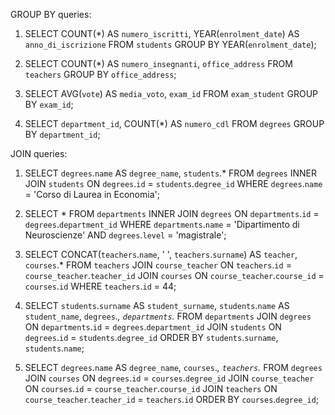 GROUP BY queries:

1.
    SELECT COUNT(*) AS `numero_iscritti`, YEAR(`enrolment_date`) AS `anno_di_iscrizione`
    FROM `students`
    GROUP BY YEAR(`enrolment_date`);

2.
    SELECT COUNT(*) AS `numero_insegnanti`, `office_address`
    FROM `teachers`
    GROUP BY `office_address`;

3.
    SELECT AVG(`vote`) AS `media_voto`, `exam_id`
    FROM `exam_student`
    GROUP BY `exam_id`;

4.
    SELECT `department_id`, COUNT(*) AS `numero_cdl`
    FROM `degrees`
    GROUP BY `department_id`;

JOIN queries:

1.
    SELECT `degrees`.`name` AS `degree_name`, `students`.*
    FROM `degrees`
    INNER JOIN `students`
    ON `degrees`.`id` = `students`.`degree_id`
    WHERE `degrees`.`name` = 'Corso di Laurea in Economia';

2.
    SELECT *
    FROM `departments`
    INNER JOIN `degrees`
    ON `departments`.`id` = `degrees`.`department_id`
    WHERE `departments`.`name` = 'Dipartimento di Neuroscienze'
    AND `degrees`.`level` = 'magistrale';

3. 
    SELECT CONCAT(`teachers`.`name`, ' ', `teachers`.`surname`) AS `teacher`, `courses`.*
    FROM `teachers`
    JOIN `course_teacher`
    ON `teachers`.`id` = `course_teacher`.`teacher_id`
    JOIN `courses`
    ON `course_teacher`.`course_id` = `courses`.`id`
    WHERE `teachers`.`id` = 44;

4.
    SELECT `students`.`surname` AS `student_surname`, `students`.`name` AS `student_name`, `degrees`.*, `departments`.*
    FROM `departments`
    JOIN `degrees`
    ON `departments`.`id` = `degrees`.`department_id`
    JOIN `students`
    ON `degrees`.`id` = `students`.`degree_id`
    ORDER BY `students`.`surname`, `students`.`name`;

5.
    SELECT `degrees`.`name` AS `degree_name`, `courses`.*, `teachers`.*
    FROM `degrees`
    JOIN `courses`
    ON `degrees`.`id` = `courses`.`degree_id`
    JOIN `course_teacher`
    ON `courses`.`id` = `course_teacher`.`course_id`
    JOIN `teachers`
    ON `course_teacher`.`teacher_id` = `teachers`.`id`
    ORDER BY `courses`.`degree_id`;
